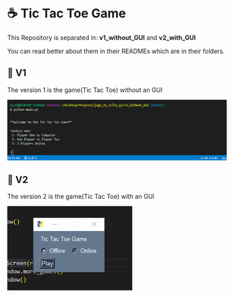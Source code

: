 # :coffee: Tic Tac Toe Game

This Repository is separated in: **v1_without_GUI** and **v2_with_GUI**

You can read better about them in their READMEs which are in their folders.

## :green_book: V1
The version 1 is the game(Tic Tac Toe) without an GUI

![executing V1](/v1_without_GUI/images/executing.gif)

## :green_book: V2
The version 2 is the game(Tic Tac Toe) with an GUI

![executing V2](/v2_with_GUI/images/executing.gif)